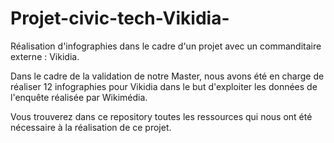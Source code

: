 # Projet-civic-tech-Vikidia-
Réalisation d'infographies dans le cadre d'un projet avec un commanditaire externe : Vikidia. 

Dans le cadre de la validation de notre Master, nous avons été en charge de réaliser 12 infographies pour Vikidia dans le but d'exploiter les données de l'enquête réalisée par Wikimédia.

Vous trouverez dans ce repository toutes les ressources qui nous ont été nécessaire à la réalisation de ce projet. 
